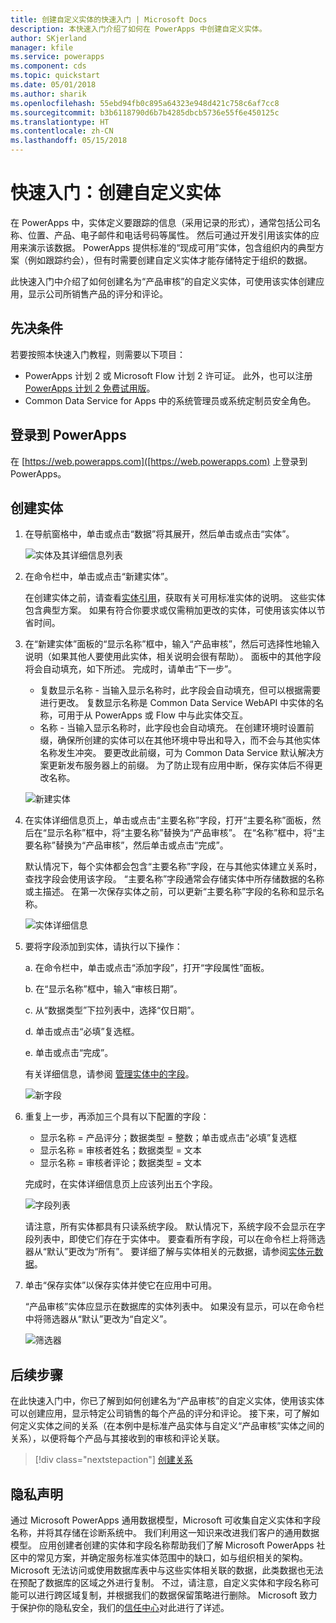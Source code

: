 ```yaml
---
title: 创建自定义实体的快速入门 | Microsoft Docs
description: 本快速入门介绍了如何在 PowerApps 中创建自定义实体。
author: SKjerland
manager: kfile
ms.service: powerapps
ms.component: cds
ms.topic: quickstart
ms.date: 05/01/2018
ms.author: sharik
ms.openlocfilehash: 55ebd94fb0c895a64323e948d421c758c6af7cc8
ms.sourcegitcommit: b3b6118790d6b7b4285dbcb5736e55f6e450125c
ms.translationtype: HT
ms.contentlocale: zh-CN
ms.lasthandoff: 05/15/2018
---
```

# <a name="quickstart-create-a-custom-entity"></a>快速入门：创建自定义实体
在 PowerApps 中，实体定义要跟踪的信息（采用记录的形式），通常包括公司名称、位置、产品、电子邮件和电话号码等属性。 然后可通过开发引用该实体的应用来演示该数据。 PowerApps 提供标准的“现成可用”实体，包含组织内的典型方案（例如跟踪约会），但有时需要创建自定义实体才能存储特定于组织的数据。

此快速入门中介绍了如何创建名为“产品审核”的自定义实体，可使用该实体创建应用，显示公司所销售产品的评分和评论。

## <a name="prerequisites"></a>先决条件
若要按照本快速入门教程，则需要以下项目：
* PowerApps 计划 2 或 Microsoft Flow 计划 2 许可证。 此外，也可以注册 [PowerApps 计划 2 免费试用版](https://web.powerapps.com/signup?redirect=marketing&email=)。
* Common Data Service for Apps 中的系统管理员或系统定制员安全角色。

## <a name="sign-in-to-powerapps"></a>登录到 PowerApps
在 [https://web.powerapps.com]([https://web.powerapps.com) 上登录到 PowerApps。

## <a name="create-an-entity"></a>创建实体
1. 在导航窗格中，单击或点击“数据”将其展开，然后单击或点击“实体”。

    ![实体及其详细信息列表](./media/data-platform-cds-create-entity/entitylist.png "实体列表")

2. 在命令栏中，单击或点击“新建实体”。

    在创建实体之前，请查看[实体引用](../../developer/common-data-service/reference/about-entity-reference.md)，获取有关可用标准实体的说明。 这些实体包含典型方案。 如果有符合你要求或仅需稍加更改的实体，可使用该实体以节省时间。 

3. 在“新建实体”面板的“显示名称”框中，输入“产品审核”，然后可选择性地输入说明（如果其他人要使用此实体，相关说明会很有帮助）。 面板中的其他字段将会自动填充，如下所述。 完成时，请单击“下一步”。

    * 复数显示名称 - 当输入显示名称时，此字段会自动填充，但可以根据需要进行更改。 复数显示名称是 Common Data Service WebAPI 中实体的名称，可用于从 PowerApps 或 Flow 中与此实体交互。
    * 名称 - 当输入显示名称时，此字段也会自动填充。 在创建环境时设置前缀，确保所创建的实体可以在其他环境中导出和导入，而不会与其他实体名称发生冲突。 要更改此前缀，可为 Common Data Service 默认解决方案更新发布服务器上的前缀。 为了防止现有应用中断，保存实体后不得更改名称。
     
    ![新建实体](./media/data-platform-cds-create-entity/newentitypanel.png "新建实体面板")

4. 在实体详细信息页上，单击或点击“主要名称”字段，打开“主要名称”面板，然后在“显示名称”框中，将“主要名称”替换为“产品审核”。 在“名称”框中，将“主要名称”替换为“产品审核”，然后单击或点击“完成”。
 
    默认情况下，每个实体都会包含“主要名称”字段，在与其他实体建立关系时，查找字段会使用该字段。 “主要名称”字段通常会存储实体中所存储数据的名称或主描述。 在第一次保存实体之前，可以更新“主要名称”字段的名称和显示名称。

    ![实体详细信息](./media/data-platform-cds-create-entity/newentitydetails.png "新实体详细信息")

5. 要将字段添加到实体，请执行以下操作：
 
    a. 在命令栏中，单击或点击“添加字段”，打开“字段属性”面板。

    b. 在“显示名称”框中，输入“审核日期”。

    c. 从“数据类型”下拉列表中，选择“仅日期”。

    d. 单击或点击“必填”复选框。
    
    e. 单击或点击“完成”。
     
    有关详细信息，请参阅 [管理实体中的字段](data-platform-manage-fields.md)。

    ![新字段](./media/data-platform-cds-create-entity/newfieldpanel-2.png "新字段面板")

6. 重复上一步，再添加三个具有以下配置的字段：
    * 显示名称 = 产品评分；数据类型 = 整数；单击或点击“必填”复选框
    * 显示名称 = 审核者姓名；数据类型 = 文本
    * 显示名称 = 审核者评论；数据类型 = 文本

    完成时，在实体详细信息页上应该列出五个字段。

    ![字段列表](./media/data-platform-cds-create-entity/addedfields.png "字段列表")

    请注意，所有实体都具有只读系统字段。 默认情况下，系统字段不会显示在字段列表中，即使它们存在于实体中。 要查看所有字段，可以在命令栏上将筛选器从“默认”更改为“所有”。 要详细了解与实体相关的元数据，请参阅[实体元数据](../../developer/common-data-service/entity-metadata.md)。

7. 单击“保存实体”以保存实体并使它在应用中可用。

    “产品审核”实体应显示在数据库的实体列表中。 如果没有显示，可以在命令栏中将筛选器从“默认”更改为“自定义”。

    ![筛选器](./media/data-platform-cds-create-entity/filter.png "筛选器选择")

## <a name="next-steps"></a>后续步骤
在此快速入门中，你已了解到如何创建名为“产品审核”的自定义实体，使用该实体可以创建应用，显示特定公司销售的每个产品的评分和评论。 接下来，可了解如何定义实体之间的关系（在本例中是标准产品实体与自定义“产品审核”实体之间的关系），以便将每个产品与其接收到的审核和评论关联。

> [!div class="nextstepaction"]
> [创建关系](data-platform-entity-lookup.md)

## <a name="privacy-notice"></a>隐私声明
通过 Microsoft PowerApps 通用数据模型，Microsoft 可收集自定义实体和字段名称，并将其存储在诊断系统中。 我们利用这一知识来改进我们客户的通用数据模型。 应用创建者创建的实体和字段名称帮助我们了解 Microsoft PowerApps 社区中的常见方案，并确定服务标准实体范围中的缺口，如与组织相关的架构。 Microsoft 无法访问或使用数据库表中与这些实体相关联的数据，此类数据也无法在预配了数据库的区域之外进行复制。 不过，请注意，自定义实体和字段名称可能可以进行跨区域复制，并根据我们的数据保留策略进行删除。 Microsoft 致力于保护你的隐私安全，我们的[信任中心](https://www.microsoft.com/trustcenter/Privacy/default.aspx)对此进行了详述。
